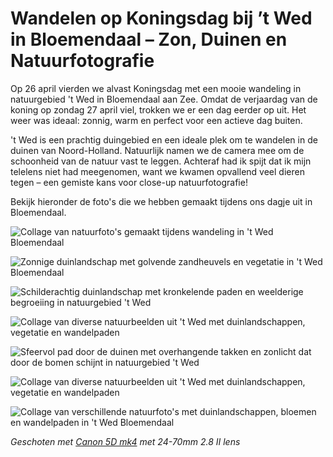 # Wandelen op Koningsdag bij ’t Wed in Bloemendaal – Zon, Duinen en Natuurfotografie

Op 26 april vierden we alvast Koningsdag met een mooie wandeling in natuurgebied 't Wed in Bloemendaal aan Zee. Omdat de verjaardag van de koning op zondag 27 april viel, trokken we er een dag eerder op uit. Het weer was ideaal: zonnig, warm en perfect voor een actieve dag buiten.

't Wed is een prachtig duingebied en een ideale plek om te wandelen in de duinen van Noord-Holland. Natuurlijk namen we de camera mee om de schoonheid van de natuur vast te leggen. Achteraf had ik spijt dat ik mijn telelens niet had meegenomen, want we kwamen opvallend veel dieren tegen – een gemiste kans voor close-up natuurfotografie!

Bekijk hieronder de foto's die we hebben gemaakt tijdens ons dagje uit in Bloemendaal. 

![Collage van natuurfoto's gemaakt tijdens wandeling in 't Wed Bloemendaal](https://imagekit.rohan-10.workers.dev?url=https://ik.imagekit.io/rhn00jwt/tr:w-900/2025-04-26-wandeling-wed-bloemendaal/collage-1.jpg)

![Zonnige duinlandschap met golvende zandheuvels en vegetatie in 't Wed Bloemendaal](https://imagekit.rohan-10.workers.dev?url=https://ik.imagekit.io/rhn00jwt/tr:w-900/2025-04-26-wandeling-wed-bloemendaal/20250426_april_0076.jpg)

![Schilderachtig duinlandschap met kronkelende paden en weelderige begroeiing in natuurgebied 't Wed](https://imagekit.rohan-10.workers.dev?url=https://ik.imagekit.io/rhn00jwt/tr:w-900/2025-04-26-wandeling-wed-bloemendaal/20250426_april_0117.jpg)

![Collage van diverse natuurbeelden uit 't Wed met duinlandschappen, vegetatie en wandelpaden](https://imagekit.rohan-10.workers.dev?url=https://ik.imagekit.io/rhn00jwt/tr:w-900/2025-04-26-wandeling-wed-bloemendaal/collage-2.jpg)

![Sfeervol pad door de duinen met overhangende takken en zonlicht dat door de bomen schijnt in natuurgebied 't Wed](https://imagekit.rohan-10.workers.dev?url=https://ik.imagekit.io/rhn00jwt/tr:w-900/2025-04-26-wandeling-wed-bloemendaal/20250426_t-wed_0017.jpg)

![Collage van diverse natuurbeelden uit 't Wed met duinlandschappen, vegetatie en wandelpaden](https://imagekit.rohan-10.workers.dev?url=https://ik.imagekit.io/rhn00jwt/tr:w-900/2025-04-26-wandeling-wed-bloemendaal/collage-2.jpg)

![Collage van verschillende natuurfoto's met duinlandschappen, bloemen en wandelpaden in 't Wed Bloemendaal](https://imagekit.rohan-10.workers.dev?url=https://ik.imagekit.io/rhn00jwt/tr:w-900/2025-04-26-wandeling-wed-bloemendaal/collage-3.jpg)

_Geschoten met [Canon 5D mk4](../over-mij.md) met 24-70mm 2.8 II lens_